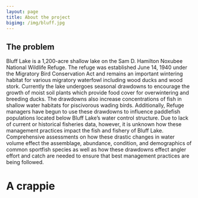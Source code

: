 ```yaml
---
layout: page
title: About the project
bigimg: /img/bluff.jpg
---
```


## The problem

Bluff Lake is a 1,200-acre shallow lake on the Sam D. Hamilton Noxubee National Wildlife
Refuge. The refuge was established June 14, 1940 under the Migratory Bird Conservation Act and remains an important wintering habitat for various migratory waterfowl including wood ducks and wood stork. Currently the lake undergoes seasonal drawdowns to encourage the growth of moist soil plants which provide food cover for overwintering and breeding ducks. The drawdowns also increase concentrations of fish in shallow water habitats for piscivorous wading birds. Additionally, Refuge managers have begun to use these drawdowns to influence paddlefish populations located below Bluff Lake’s water control structure. Due to lack of current or historical fisheries data, however, it is unknown how these management practices impact the fish and fishery of Bluff Lake. Comprehensive assessments on how these drastic changes in water volume effect the assemblage, abundance, condition, and demographics of common sportfish species as well as how these drawdowns effect angler effort and catch are needed to ensure that best management practices are being followed. 


# A crappie

[](/img/fish1.jpg)

